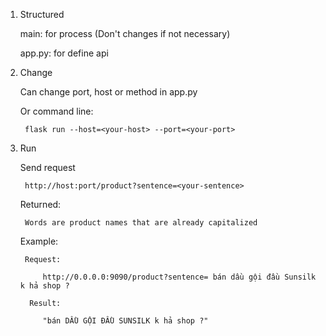 1. Structured
    
    main: for process (Don't changes if not necessary)
    
    app.py: for define api

2. Change  

    Can change port, host or method in app.py    
   
    Or command line: 

        flask run --host=<your-host> --port=<your-port>

3. Run
    
    Send request
        
        http://host:port/product?sentence=<your-sentence>
    
    Returned:
        
        Words are product names that are already capitalized
    
    Example:
    
        Request:
        
            http://0.0.0.0:9090/product?sentence= bán dầu gội đầu Sunsilk k hả shop ?
        
         Result:
         
            "bán DẦU GỘI ĐẦU SUNSILK k hả shop ?"
      